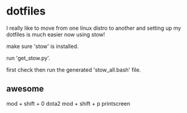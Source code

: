 # dotfiles

I really like to move from one linux distro to another and setting up my
dotfiles is much easier now using stow!

make sure 'stow' is installed.

run 'get_stow.py'.

first check then run the generated 'stow_all.bash' file.

## awesome
mod + shift + 0         dota2
mod + shift + p         printscreen
